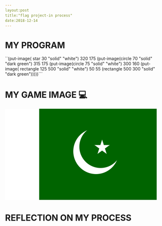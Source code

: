 ```yaml
---
layout:post
title:"flag project-in process"
date:2018-12-14
---
```


# MY PROGRAM
``(put-image( star 30 "solid" "white") 
          320 175
          (put-image(circle 70 "solid" "dark green")
                    315 175
                    (put-image(circle 75 "solid" "white") 
                              300 160
                              (put-image( rectangle 125 500 "solid" "white")
                                        50 55 
                                        (rectangle 500 300 "solid" "dark green")))))```



# MY GAME IMAGE :computer:
![flag image](/images/flag.png)

# REFLECTION ON MY PROCESS
